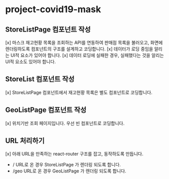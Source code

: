 # project-covid19-mask

## StoreListPage 컴포넌트 작성
[x] 마스크 재고현황 목록을 조회하는 API를 연동하여 판매점 목록을 불러오고, 화면에 렌더링하도록 컴포넌트의 구조를 설계하고 코딩합니다.
[x] 데이터가 로딩 중임을 알리는 UI적 요소가 있어야 합니다.
[x] 데이터 로딩에 실패한 경우, 실패했다는 것을 알리는 UI적 요소도 있어야 합니다.

## StoreList 컴포넌트 작성
[x] StoreListPage 컴포넌트에서 재고현황 목록은 별도 컴포넌트로 코딩합니다.

## GeoListPage 컴포넌트 작성
[x] 위치기반 조회 페이지입니다. 우선 빈 컴포넌트로 코딩합니다.

## URL 처리하기
[x] 아래 URL을 만족하는 react-router 구조를 잡고, 동작하도록 만듭니다.
  - / URL로 온 경우 StoreListPage 가 렌더링 되도록 합니다.
  - /geo URL로 온 경우 GeoListPage 가 렌더링 되도록 합니다.